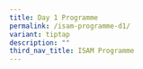 ```yaml
---
title: Day 1 Programme
permalink: /isam-programme-d1/
variant: tiptap
description: ""
third_nav_title: ISAM Programme
---
```

<p></p>